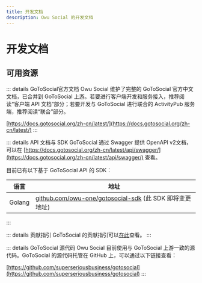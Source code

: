 ```yaml
---
title: 开发文档
description: Owu Social 的开发文档
---
```


# 开发文档

## 可用资源

::: details GoToSocial官方文档
Owu Social 维护了完整的 GoToSocial 官方中文文档，已合并到 GoToSocial 上游。若要进行客户端开发和服务接入，推荐阅读“客户端 API 文档”部分；若要开发与 GoToSocial 进行联合的 ActivityPub 服务端，推荐阅读“联合”部分。

[https://docs.gotosocial.org/zh-cn/latest/](https://docs.gotosocial.org/zh-cn/latest/)
:::

::: details API 文档与 SDK
GoToSocial 通过 Swagger 提供 OpenAPI v2文档，可以在 [https://docs.gotosocial.org/zh-cn/latest/api/swagger/](https://docs.gotosocial.org/zh-cn/latest/api/swagger/) 查看。

目前已有以下基于 GoToSocial API 的 SDK：

| 语言 | 地址 |
| --- | --- |
| Golang | [github.com/owu-one/gotosocial-sdk](https://github.com/owu-one/gotosocial-sdk) (此 SDK 即将变更地址) |
:::

::: details 贡献指引
GoToSocial 的贡献指引可以[在此](https://github.com/superseriousbusiness/gotosocial/blob/main/docs/locales/zh/repo/CONTRIBUTING.md)查看。
:::

::: details GoToSocial 源代码
Owu Social 目前使用与 GoToSocial 上游一致的源代码。GoToSocial 的源代码托管在 GitHub 上，可以通过以下链接查看：

[https://github.com/superseriousbusiness/gotosocial](https://github.com/superseriousbusiness/gotosocial)
:::
